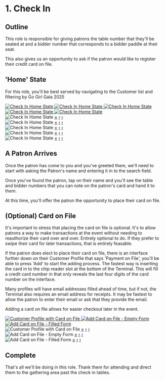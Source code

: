 # 1. Check In

## Outline
This role is responsible for giving patrons the table number that they'll be seated at and a bidder number that corresponds to a bidder paddle at their seat.

This also gives us an opportunity to ask if the patron would like to register their credit card on file. 

## 'Home' State
For this role, you'll be best served by navigating to the Customer list and filtering by Go Girl Gala 2025

<div class="img-grid">
  <a href="#lightbox-1">
    <img src="IMG_4446.PNG" alt="Check In Home State">
  </a>
  <a href="#lightbox-2">
    <img src="IMG_4447.PNG" alt="Check In Home State">
  </a>
  <a href="#lightbox-3">
    <img src="IMG_4448.jpg" alt="Check In Home State">
  </a>
  <a href="#lightbox-4">
    <img src="IMG_4449.PNG" alt="Check In Home State">
  </a>
  <a href="#lightbox-5">
    <img src="IMG_4450.PNG" alt="Check In Home State">
  </a>
</div>

<!-- Lightboxes -->
<div id="lightbox-1" class="lightbox">
  <img src="IMG_4446.PNG" alt="Check In Home State">
  <a href="#" class="close">×</a>
  <a href="#lightbox-5" class="nav prev">‹</a>
  <a href="#lightbox-2" class="nav next">›</a>
</div>
<div id="lightbox-2" class="lightbox">
  <img src="IMG_4447.PNG" alt="Check In Home State">
  <a href="#" class="close">×</a>
  <a href="#lightbox-1" class="nav prev">‹</a>
  <a href="#lightbox-3" class="nav next">›</a>
</div>
<div id="lightbox-3" class="lightbox">
  <img src="IMG_4448.jpg" alt="Check In Home State">
  <a href="#" class="close">×</a>
  <a href="#lightbox-2" class="nav prev">‹</a>
  <a href="#lightbox-4" class="nav next">›</a>
</div>
<div id="lightbox-4" class="lightbox">
  <img src="IMG_4449.PNG" alt="Check In Home State">
  <a href="#" class="close">×</a>
  <a href="#lightbox-3" class="nav prev">‹</a>
  <a href="#lightbox-5" class="nav next">›</a>
</div>
<div id="lightbox-5" class="lightbox">
  <img src="IMG_4450.PNG" alt="Check In Home State">
  <a href="#" class="close">×</a>
  <a href="#lightbox-4" class="nav prev">‹</a>
  <a href="#lightbox-1" class="nav next">›</a>
</div>

## A Patron Arrives
Once the patron has come to you and you've greeted them, we'll need to start with asking the Patron's name and entering it in to the search field.

Once you've found the patron, tap on their name and you'll see the table and bidder numbers that you can note on the patron's card and hand it to them. 

At this time, you'll offer the patron the opportunity to place their card on file.

## (Optional) Card on File
It's important to stress that placing the card on file is optional. It's to allow patrons a way to make transactions at the event without needing to reauthorize their card over and over. Entirely optional to do. If they prefer to swipe their card for later transactions, that is entirely feasable.

If the patron does elect to place their card on file, there is an interface further down on their Customer Profile that says 'Payment on File', you'll be able to press 'Add' to start the adding process. The fastest way is inserting the card in to the chip reader slot at the bottom of the Terminal. This will fill a credit card number in that only reveals the last four digits of the card number on the interface.

Many profiles will have email addresses filled ahead of time, but if not, the Terminal also requires an email address for receipts. It may be fastest to allow the patron to enter their email or ask that they provide the email.

Adding a card on file allows for easier checkout later in the event.

<div class="img-grid">
  <a href="#lightbox-8">
    <img src="IMG_4460.jpeg" alt="Customer Profile with Card on File">
  </a>
  <a href="#lightbox-6">
    <img src="IMG_4458.jpeg" alt="Add Card on File - Empty Form">
  </a>
  <a href="#lightbox-7">
    <img src="IMG_4459.jpeg" alt="Add Card on File - Filled Form">
  </a>
</div>

<!-- Lightboxes for new images -->
<div id="lightbox-8" class="lightbox">
  <img src="IMG_4460.jpeg" alt="Customer Profile with Card on File">
  <a href="#checkin" class="close">×</a>
  <a href="#lightbox-7" class="nav prev">‹</a>
  <a href="#lightbox-6" class="nav next">›</a>
</div>
<div id="lightbox-6" class="lightbox">
  <img src="IMG_4458.jpeg" alt="Add Card on File - Empty Form">
  <a href="#checkin" class="close">×</a>
  <a href="#lightbox-8" class="nav prev">‹</a>
  <a href="#lightbox-7" class="nav next">›</a>
</div>
<div id="lightbox-7" class="lightbox">
  <img src="IMG_4459.jpeg" alt="Add Card on File - Filled Form">
  <a href="#checkin" class="close">×</a>
  <a href="#lightbox-6" class="nav prev">‹</a>
  <a href="#lightbox-8" class="nav next">›</a>
</div>

## Complete
That's all we'll be doing in this role. Thank them for attending and direct them to the gathering area past the check in tables.